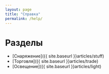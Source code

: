 ```yaml
---
layout: page
title: "Справка"
permalink: /help/
---
```


# Разделы

* [Снаряжение]({{ site.baseurl }}articles/stuff)
* [Торговля]({{ site.baseurl }}articles/trade)
* [Освещение]({{ site.baseurl }}articles/light)

